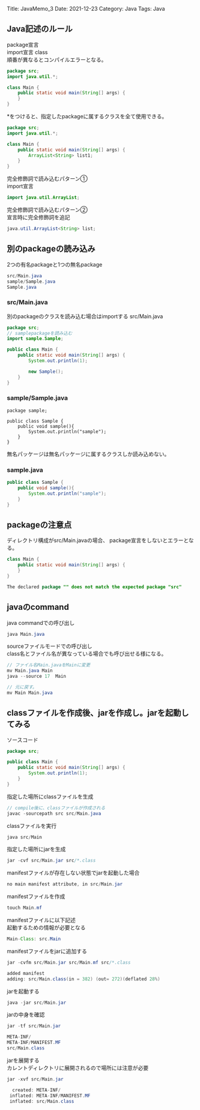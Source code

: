 Title: JavaMemo_3
Date: 2021-12-23
Category: Java
Tags: Java

## Java記述のルール  
package宣言  
import宣言
class  
順番が異なるとコンパイルエラーとなる。  

```Java
package src;
import java.util.*;

class Main {
    public static void main(String[] args) {
    }
}
```

*をつけると、指定したpackageに属するクラスを全て使用できる。  
```Java
package src;
import java.util.*;

class Main {
    public static void main(String[] args) {
        ArrayList<String> list1;
    }
}
```

完全修飾詞で読み込むパターン①  
import宣言  
```Java
import java.util.ArrayList;
```

完全修飾詞で読み込むパターン②  
宣言時に完全修飾詞を追記  
```Java
java.util.ArrayList<String> list;
```

 ## 別のpackageの読み込み

2つの有名packageと1つの無名package
```Java
src/Main.java
sample/Sample.java
Sample.java
```
### src/Main.java  
別のpackageのクラスを読み込む場合はimportする
src/Main.java
```Java
package src;
// samplepackageを読み込む
import sample.Sample;

public class Main {
    public static void main(String[] args) {
        System.out.println(1);

        new Sample();
    }
}
```

### sample/Sample.java
```
package sample;

public class Sample {
    public void sample(){
        System.out.println("sample");
    }
}
```

無名パッケージは無名パッケージに属するクラスしか読み込めない。 
### sample.java
```Java
public class Sample {
    public void sample(){
        System.out.println("sample");
    }
}
```
## packageの注意点  
ディレクトリ構成がsrc/Main.javaの場合、
package宣言をしないとエラーとなる。  
```Java
class Main {
    public static void main(String[] args) {
    }
}
```

```Java
The declared package "" does not match the expected package "src"
```

## javaのcommand
java commandでの呼び出し
```Java
java Main.java
```

sourceファイルモードでの呼び出し  
class名とファイル名が異なっている場合でも呼び出せる様になる。  
```Java
// ファイル名Main.javaをMainに変更
mv Main.java Main
java --source 17  Main
```

```Java
// 元に戻す。
mv Main Main.java
```

## classファイルを作成後、jarを作成し。jarを起動してみる
ソースコード  
```Java
package src;

public class Main {
    public static void main(String[] args) {
        System.out.println(1);
    }
}
```

指定した場所にclassファイルを生成
```Java
// compile後に、classファイルが作成される
javac -sourcepath src src/Main.java
```

classファイルを実行
```Java 
java src/Main
```

指定した場所にjarを生成
```Java
jar -cvf src/Main.jar src/*.class
```

manifestファイルが存在しない状態でjarを起動した場合  
```Java
no main manifest attribute, in src/Main.jar
```

manifestファイルを作成
```Java
touch Main.mf
```
manifestファイルに以下記述  
起動するための情報が必要となる  
```Java
Main-Class: src.Main
```

manifestファイルをjarに追加する
```Java
jar -cvfm src/Main.jar src/Main.mf src/*.class
```

```Java
added manifest
adding: src/Main.class(in = 382) (out= 272)(deflated 28%)
```

jarを起動する
```Java
java -jar src/Main.jar
```
jarの中身を確認
```Java
jar -tf src/Main.jar
```

```java
META-INF/
META-INF/MANIFEST.MF
src/Main.class
```

jarを展開する  
カレントディレクトリに展開されるので場所には注意が必要    
```Java
jar -xvf src/Main.jar
```

```Java
  created: META-INF/
 inflated: META-INF/MANIFEST.MF
 inflated: src/Main.class
```